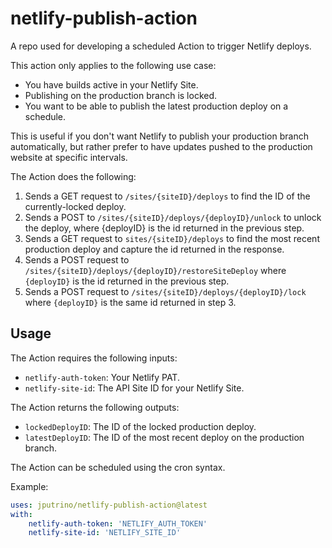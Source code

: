 # netlify-publish-action

A repo used for developing a scheduled Action to trigger Netlify deploys.

This action only applies to the following use case:

- You have builds active in your Netlify Site.
- Publishing on the production branch is locked.
- You want to be able to publish the latest production deploy on a schedule.

This is useful if you don't want Netlify to publish your production branch automatically, but rather prefer to have updates pushed to the production website at specific intervals.

The Action does the following:

1. Sends a GET request to `/sites/{siteID}/deploys` to find the ID of the currently-locked deploy.
2. Sends a POST to `/sites/{siteID}/deploys/{deployID}/unlock` to unlock the deploy, where {deployID} is the id returned in the previous step.
3. Sends a GET request to `sites/{siteID}/deploys` to find the most recent production deploy and capture the id returned in the response.
4. Sends a POST request to `/sites/{siteID}/deploys/{deployID}/restoreSiteDeploy` where `{deployID}` is the id returned in the previous step.
5. Sends a POST request to `/sites/{siteID}/deploys/{deployID}/lock` where `{deployID}` is the same id returned in step 3.

## Usage

The Action requires the following inputs:

- `netlify-auth-token`: Your Netlify PAT.
- `netlify-site-id`: The API Site ID for your Netlify Site.

The Action returns the following outputs:

- `lockedDeployID`: The ID of the locked production deploy.
- `latestDeployID`: The ID of the most recent deploy on the production branch.

The Action can be scheduled using the cron syntax.

Example:

```yaml
uses: jputrino/netlify-publish-action@latest
with:
    netlify-auth-token: 'NETLIFY_AUTH_TOKEN'
    netlify-site-id: 'NETLIFY_SITE_ID'
```
    